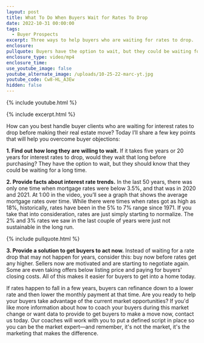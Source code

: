 ```yaml
---
layout: post
title: What To Do When Buyers Wait for Rates To Drop
date: 2022-10-31 00:00:00
tags:
  - Buyer Prospects
excerpt: Three ways to help buyers who are waiting for rates to drop.
enclosure:
pullquote: Buyers have the option to wait, but they could be waiting for a long time.
enclosure_type: video/mp4
enclosure_time:
use_youtube_image: false
youtube_alternate_image: /uploads/10-25-22-marc-yt.jpg
youtube_code: Cw8-HL_A3Ew
hidden: false
---
```

{% include youtube.html %}

{% include excerpt.html %}

How can you best handle buyer clients who are waiting for interest rates to drop before making their real estate move? Today I’ll share a few key points that will help you overcome buyer objections:

**1\. Find out how long they are willing to wait.** If it takes five years or 20 years for interest rates to drop, would they wait that long before purchasing? They have the option to wait, but they should know that they could be waiting for a long time.&nbsp;

**2\. Provide facts about interest rate trends.** In the last 50 years, there was only one time when mortgage rates were below 3.5%, and that was in 2020 and 2021. At 1:00 in the video, you’ll see a graph that shows the average mortgage rates over time. While there were times when rates got as high as 18%, historically, rates have been in the 5% to 7% range since 1971. If you take that into consideration, rates are just simply starting to normalize. The 2% and 3% rates we saw in the last couple of years were just not sustainable in the long run.

{% include pullquote.html %}

**3\. Provide a solution to get buyers to act now.** Instead of waiting for a rate drop that may not happen for years, consider this: buy now before rates get any higher. Sellers now are motivated and are starting to negotiate again. Some are even taking offers below listing price and paying for buyers' closing costs. All of this makes it easier for buyers to get into a home today.

If rates happen to fall in a few years, buyers can refinance down to a lower rate and then lower the monthly payment at that time. Are you ready to help your buyers take advantage of the current market opportunities? If you'd like more information about how to coach your buyers during this market change or want data to provide to get buyers to make a move now, contact us today. Our coaches will work with you to put a defined script in place so you can be the market expert—and remember, it's not the market, it's the marketing that makes the difference.